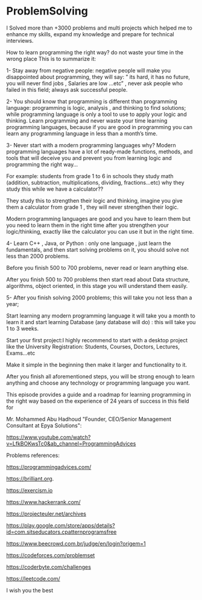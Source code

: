# ProblemSolving
I Solved more than +3000 problems and multi projects which helped me to enhance my skills, expand my knowledge and prepare for technical interviews.

How to learn programming the right way? do not waste your time in the wrong place
This is to summarize it:

1- Stay away from negative people: negative people will make you disappointed about programming, they will say:
  ” its hard, it has no future, you will never find jobs , Salaries are low …etc” , never ask people who failed in this field; always ask successful people.
  
2- You should know that programming is different than programming language: programming is logic, analysis , 
  and thinking to find solutions; while programming language is only a tool to use to apply your logic and thinking.
  Learn programming and never waste your time learning programming languages, because if you are good in programming you can learn any programming language in less than a month’s time.
  
3- Never start with a modern programming languages why? Modern programming languages have a lot of ready-made functions, methods,
   and tools that will deceive you and prevent you from learning logic and programming the right way…
  
   For example: 
   students from grade 1 to 6 in schools they study math (addition, subtraction, multiplications, dividing, fractions…etc) why they study this while we have 
   a calculator??
   
   They study this to strengthen their logic and thinking, imagine you give them a calculator from grade 1 , they will never strengthen their logic.
   
   Modern programming languages are good and you have to learn them but you need to learn them in the right time after you strengthen your logic/thinking, 
   exactly like the calculator you can use it but in the right time.

4- Learn C++ , Java, or Python : only one language , just learn the fundamentals, and then start solving problems on it, you should solve not less than 2000 problems.

Before you finish 500 to 700 problems, never read or learn anything else.
  
After you finish 500 to 700 problems then start read about Data structure, algorithms, object oriented, in this stage you will understand them easily.

5- After you finish solving 2000 problems; this will take you not less than a year; 

Start learning any modern programming language it will take you a month to learn it and start learning Database (any database will do) : this will take you 1 to 3 weeks.
      
Start your first project:I highly recommend to start with a desktop project like the University Registration: Students, Courses, Doctors, Lectures, Exams…etc
      
Make it simple in the beginning then make it larger and functionality to it.

After you finish all aforementioned steps, you will be strong enough to learn anything and choose any technology or programming language you want.
      

This episode provides a guide and a roadmap for learning programming in the right way based on the experience of 24 years of success in this field for 

  Mr. Mohammed Abu Hadhoud "Founder, CEO/Senior Management Consultant at Epya Solutions":
  
  https://www.youtube.com/watch?v=LfkBOKwsTc0&ab_channel=ProgrammingAdvices
  
  


Problems references:

https://programmingadvices.com/

https://brilliant.org.

https://exercism.io

https://www.hackerrank.com/

https://projecteuler.net/archives

https://play.google.com/store/apps/details?id=com.sitseducators.cpatternprogramsfree

https://www.beecrowd.com.br/judge/en/login?origem=1

https://codeforces.com/problemset

https://coderbyte.com/challenges

https://leetcode.com/


I wish you the best





